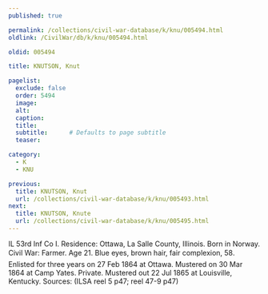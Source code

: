 ```yaml
---
published: true

permalink: /collections/civil-war-database/k/knu/005494.html
oldlink: /CivilWar/db/k/knu/005494.html

oldid: 005494

title: KNUTSON, Knut

pagelist:
  exclude: false
  order: 5494
  image: 
  alt:
  caption:
  title:
  subtitle:      # Defaults to page subtitle
  teaser:

category: 
  - K 
  - KNU

previous:
  title: KNUTSON, Knut
  url: /collections/civil-war-database/k/knu/005493.html  
next:
  title: KNUTSON, Knute
  url: /collections/civil-war-database/k/knu/005495.html   
---
```

IL 53rd Inf Co I. Residence: Ottawa, La Salle County, Illinois. Born in Norway. Civil War: Farmer. Age 21. Blue eyes, brown hair, fair complexion, 5&#146;8&#148;. Enlisted for three years on 27 Feb 1864 at Ottawa. Mustered on 30 Mar 1864 at Camp Yates. Private. Mustered out 22 Jul 1865 at Louisville, Kentucky. Sources: (ILSA reel 5 p47; reel 47-9 p47)